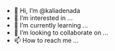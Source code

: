 - 👋 Hi, I’m @kaliadenada
- 👀 I’m interested in ...
- 🌱 I’m currently learning ...
- 💞️ I’m looking to collaborate on ...
- 📫 How to reach me ...

<!---
kaliadenada/kaliadenada is a ✨ special ✨ repository because its `README.md` (this file) appears on your GitHub profile.
You can click the Preview link to take a look at your changes.
--->

